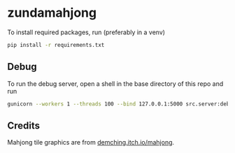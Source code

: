 # zundamahjong

To install required packages, run (preferably in a venv)
```sh
pip install -r requirements.txt
```

## Debug
To run the debug server, open a shell in the base directory of this repo and run
```sh
gunicorn --workers 1 --threads 100 --bind 127.0.0.1:5000 src.server:debug_app
```

## Credits
Mahjong tile graphics are from [demching.itch.io/mahjong](https://demching.itch.io/mahjong).